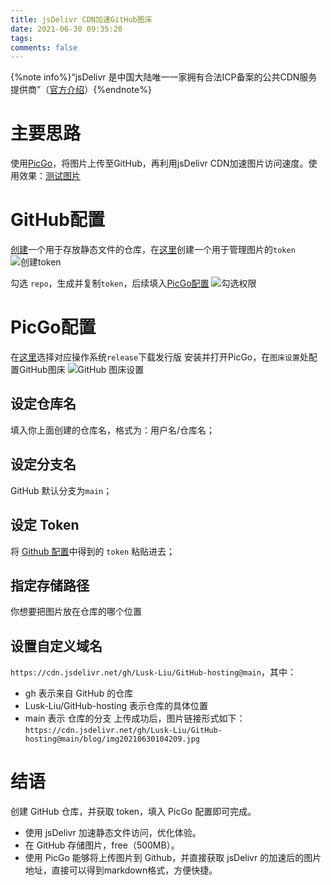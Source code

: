 ```yaml
---
title: jsDelivr CDN加速GitHub图床
date: 2021-06-30 09:35:20
tags:
comments: false
---
```


{%note info%}“jsDelivr 是中国大陆唯一一家拥有合法ICP备案的公共CDN服务提供商”（[官方介绍](https://www.jsdelivr.com/network)）{%endnote%}

# 主要思路
使用[PicGo](https://molunerfinn.com/PicGo/)，将图片上传至GitHub，再利用jsDelivr CDN加速图片访问速度。使用效果：[测试图片](https://cdn.jsdelivr.net/gh/Lusk-Liu/GitHub-hosting@main/blog/img20210630104209.jpg)

<!-- more -->

# GitHub配置
[创建](https://github.com/new)一个用于存放静态文件的仓库，在[这里](https://github.com/settings/tokens)创建一个用于管理图片的`token`
![创建token](https://cdn.jsdelivr.net/gh/Lusk-Liu/GitHub-hosting@main/blog/img20210630105509.png)

勾选 `repo`，生成并复制`token`，后续填入[PicGo配置](#PicGo配置)
![勾选权限](https://cdn.jsdelivr.net/gh/Lusk-Liu/GitHub-hosting@main/blog/img20210630105548.png)

# PicGo配置
在[这里](https://github.com/Molunerfinn/PicGo/releases)选择对应操作系统`release`下载发行版
安装并打开PicGo，在`图床设置`处配置GitHub图床
![GitHub 图床设置](https://cdn.jsdelivr.net/gh/Lusk-Liu/GitHub-hosting@main/blog/img20210630105658.png)

## 设定仓库名
填入你上面创建的仓库名，格式为：用户名/仓库名；
## 设定分支名
GitHub 默认分支为`main`；
## 设定 Token
将 [Github 配置](#GitHub配置)中得到的 `token` 粘贴进去；
## 指定存储路径
你想要把图片放在仓库的哪个位置
## 设置自定义域名
`https://cdn.jsdelivr.net/gh/Lusk-Liu/GitHub-hosting@main`，其中：
* gh 表示来自 GitHub 的仓库
* Lusk-Liu/GitHub-hosting 表示仓库的具体位置
* main 表示 仓库的分支
上传成功后，图片链接形式如下：
`https://cdn.jsdelivr.net/gh/Lusk-Liu/GitHub-hosting@main/blog/img20210630104209.jpg`

# 结语
创建 GitHub 仓库，并获取 token，填入 PicGo 配置即可完成。
* 使用 jsDelivr 加速静态文件访问，优化体验。
* 在 GitHub 存储图片，free（500MB）。
* 使用 PicGo 能够将上传图片到 Github，并直接获取 jsDelivr 的加速后的图片地址，直接可以得到markdown格式，方便快捷。

